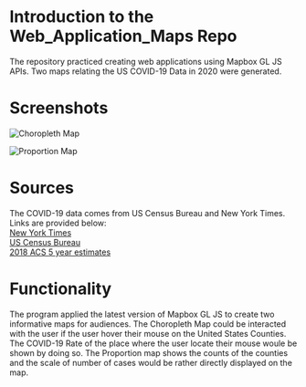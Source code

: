 # Introduction to the Web_Application_Maps Repo
The repository practiced creating web applications using Mapbox GL JS APIs. Two maps relating the US COVID-19 Data in 2020 were generated. 

# Screenshots
![Choropleth Map](https://subarashiihibi.github.io/web_application_maps/img/choropleth_map.png)

![Proportion Map](https://subarashiihibi.github.io/web_application_maps/img/prop_map.png)

# Sources
The COVID-19 data comes from US Census Bureau and New York Times. Links are provided below:<br/>
[New York Times](https://github.com/nytimes/covid-19-data/blob/43d32dde2f87bd4dafbb7d23f5d9e878124018b8/live/us-counties.csv) <br/>
[US Census Bureau](https://www.census.gov/geographies/mapping-files/time-series/geo/carto-boundary-file.html)<br/>
[2018 ACS 5 year estimates](https://data.census.gov/cedsci/table?g=0100000US.050000&d=ACS%205-Year%20Estimates%20Data%20Profiles&tid=ACSDP5Y2018.DP05&hidePreview=true)

# Functionality
The program applied the latest version of Mapbox GL JS to create two informative maps for audiences. The Choropleth Map could be interacted with the user if the user hover their mouse on the United States Counties. The COVID-19 Rate of the place where the user locate their mouse woule be shown by doing so. The Proportion map shows the counts of the counties and the scale of number of cases would be rather directly displayed on the map. 
